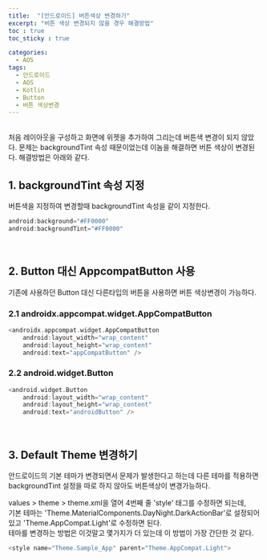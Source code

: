```yaml
---
title:  "[안드로이드] 버튼색상 변경하기"
excerpt: "버튼 색상 변경되지 않을 경우 해결방법"
toc : true
toc_sticky : true

categories:
  - AOS
tags: 
  - 안드로이드 
  - AOS
  - Kotlin
  - Button
  - 버튼 색상변경
---
```


<br/>
처음 레이아웃을 구성하고 화면에 위젯을 추가하여 그리는데 버튼색 변경이 되지 않았다.
문제는 backgroundTint 속성 때문이었는데 이놈을 해결하면 버튼 색상이 변경된다.
해결방법은 아래와 같다.


## 1. backgroundTint 속성 지정

버튼색을 지정하여 변경할때 backgroundTint 속성을 같이 지정한다.

```kotlin
android:background="#FF0000"
android:backgroundTint="#FF0000"
```
<br/>

## 2. Button 대신 AppcompatButton 사용

기존에 사용하던 Button 대신 다른타입의 버튼을 사용하면 버튼 색상변경이 가능하다.

### 2.1 androidx.appcompat.widget.AppCompatButton

```kotlin
<androidx.appcompat.widget.AppCompatButton
    android:layout_width="wrap_content"
    android:layout_height="wrap_content"
    android:text="appCompatButton" />
```

### 2.2 android.widget.Button

```kotlin
<android.widget.Button 
    android:layout_width="wrap_content" 
    android:layout_height="wrap_content" 
    android:text="androidButton" />
```
<br/>


## 3. Default Theme 변경하기

안드로이드의 기본 테마가 변경되면서 문제가 발생한다고 하는데 다른 테마를 적용하면 backgroundTint 설정을
따로 하지 않아도 버튼색상이 변경가능하다.

values > theme > theme.xml을 열어 4번째 줄 'style' 태그를 수정하면 되는데,<br/>
기본 테마는 'Theme.MaterialComponents.DayNight.DarkActionBar'로 설정되어 있고
'Theme.AppCompat.Light'로 수정하면 된다.<br/>
테마를 변경하는 방법은 이것말고 몇가지가 더 있는데 이 방법이 가장 간단한 것 같다.


```kotlin
<style name="Theme.Sample_App" parent="Theme.AppCompat.Light">
```






